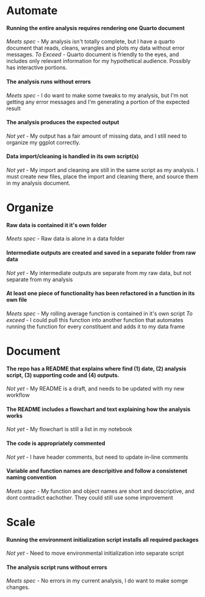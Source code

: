 # Automate

#### Running the entire analysis requires rendering one Quarto document
*Meets spec* - My analysis isn't totally complete, but I have a quarto document that reads, cleans, wrangles and plots my data without error messages.
*To Exceed* - Quarto document is friendly to the eyes, and includes only relevant information for my hypothetical audience. Possibly has interactive portions.

#### The analysis runs without errors
*Meets spec* - I do want to make some tweaks to my analysis, but I'm not getting any error messages and I'm generating a portion of the expected result

#### The analysis produces the expected output
*Not yet* - My output has a fair amount of missing data, and I still need to organize my ggplot correctly.

#### Data import/cleaning is handled in its own script(s)
*Not yet* - My import and cleaning are still in the same script as my analysis. I must create new files, place the import and cleaning there, and source them in my analysis document.



# Organize

#### Raw data is contained it it's own folder
*Meets spec* - Raw data is alone in a data folder

#### Intermediate outputs are created and saved in a separate folder from raw data
*Not yet* - My intermediate outputs are separate from my raw data, but not separate from my analysis

#### At least one piece of functionality has been refactored in a function in its own file
*Meets spec* - My rolling average function is contained in it's own script
*To exceed* - I could pull this function into another function that automates running the function for every constituent and adds it to my data frame



# Document

#### The repo has a README that explains where find (1) date, (2) analysis script, (3) supporting code and (4) outputs.
*Not yet* - My README is a draft, and needs to be updated with my new workflow

#### The README includes a flowchart and text explaining how the analysis works
*Not yet* - My flowchart is still a list in my notebook

#### The code is appropriately commented
*Not yet* - I have header comments, but need to update in-line comments

#### Variable and function names are descripitive and follow a consistenet naming convention
*Meets spec* - My function and object names are short and descriptive, and dont contradict eachother. They could still use some improvement



# Scale

#### Running the environment initialization script installs all required packages
*Not yet* - Need to move environmental initialization into separate script

#### The analysis script runs without errors
*Meets spec* - No errors in my current analysis, I do want to make somge changes.



